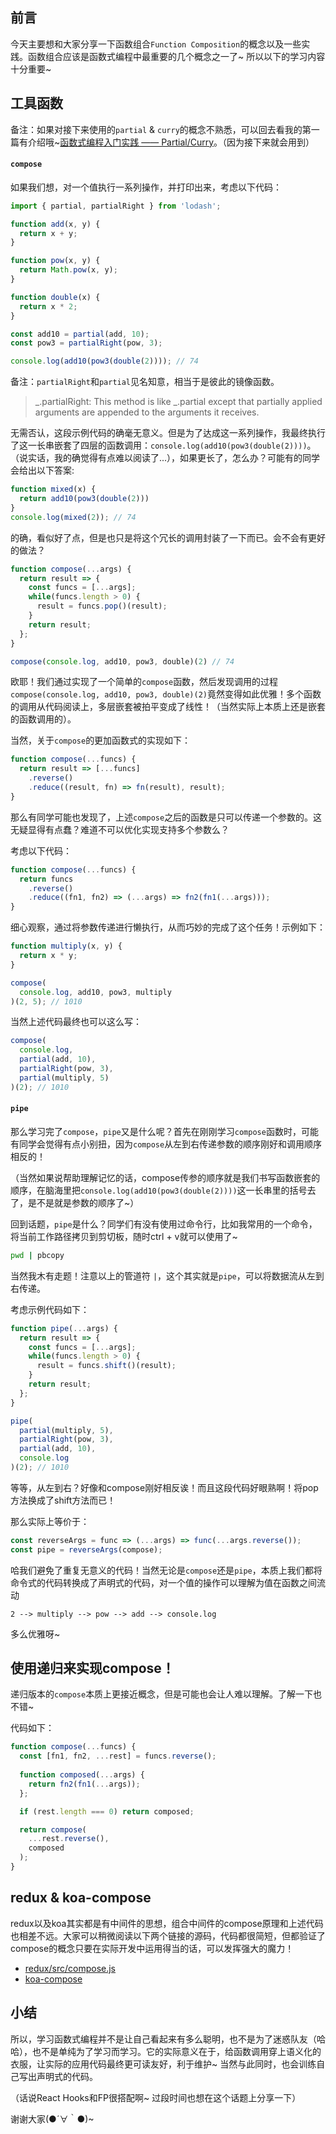 ## 前言

今天主要想和大家分享一下函数组合`Function Composition`的概念以及一些实践。函数组合应该是函数式编程中最重要的几个概念之一了~ 所以以下的学习内容十分重要~

## 工具函数

备注：如果对接下来使用的`partial` & `curry`的概念不熟悉，可以回去看我的第一篇有介绍哦~[函数式编程入门实践 —— Partial/Curry](https://juejin.im/post/5cb841f7e51d456e5e035f23)。（因为接下来就会用到）

#### `compose`

如果我们想，对一个值执行一系列操作，并打印出来，考虑以下代码：
```js
import { partial, partialRight } from 'lodash';

function add(x, y) {
  return x + y;
}

function pow(x, y) {
  return Math.pow(x, y);
}

function double(x) {
  return x * 2;
}

const add10 = partial(add, 10);
const pow3 = partialRight(pow, 3);

console.log(add10(pow3(double(2)))); // 74
```

备注：`partialRight`和`partial`见名知意，相当于是彼此的镜像函数。
> _.partialRight: This method is like _.partial except that partially applied arguments are appended to the arguments it receives.

无需否认，这段示例代码的确毫无意义。但是为了达成这一系列操作，我最终执行了这一长串嵌套了四层的函数调用：`console.log(add10(pow3(double(2))))`。（说实话，我的确觉得有点难以阅读了...），如果更长了，怎么办？可能有的同学会给出以下答案:

```js
function mixed(x) {
  return add10(pow3(double(2)))
}
console.log(mixed(2)); // 74
```

的确，看似好了点，但是也只是将这个冗长的调用封装了一下而已。会不会有更好的做法？

```js
function compose(...args) {
  return result => {
    const funcs = [...args];
    while(funcs.length > 0) {
      result = funcs.pop()(result);
    }
    return result;
  };
}

compose(console.log, add10, pow3, double)(2) // 74
```

欧耶！我们通过实现了一个简单的`compose`函数，然后发现调用的过程`compose(console.log, add10, pow3, double)(2)`竟然变得如此优雅！多个函数的调用从代码阅读上，多层嵌套被拍平变成了线性！（当然实际上本质上还是嵌套的函数调用的）。

当然，关于`compose`的更加函数式的实现如下：

```js
function compose(...funcs) {
  return result => [...funcs]
    .reverse()
    .reduce((result, fn) => fn(result), result);
}
```

那么有同学可能也发现了，上述`compose`之后的函数是只可以传递一个参数的。这无疑显得有点蠢？难道不可以优化实现支持多个参数么？

考虑以下代码：

```js
function compose(...funcs) {
  return funcs
    .reverse()
    .reduce((fn1, fn2) => (...args) => fn2(fn1(...args)));
}
```

细心观察，通过将参数传递进行懒执行，从而巧妙的完成了这个任务！示例如下：

```js
function multiply(x, y) {
  return x * y;
}

compose(
  console.log, add10, pow3, multiply
)(2, 5); // 1010
```

当然上述代码最终也可以这么写：

```js
compose(
  console.log, 
  partial(add, 10),
  partialRight(pow, 3),
  partial(multiply, 5)
)(2); // 1010
```

#### `pipe`

那么学习完了`compose`，`pipe`又是什么呢？首先在刚刚学习`compose`函数时，可能有同学会觉得有点小别扭，因为`compose`从左到右传递参数的顺序刚好和调用顺序相反的！

（当然如果说帮助理解记忆的话，compose传参的顺序就是我们书写函数嵌套的顺序，在脑海里把`console.log(add10(pow3(double(2))))`这一长串里的括号去了，是不是就是参数的顺序了~）

回到话题，`pipe`是什么？同学们有没有使用过命令行，比如我常用的一个命令，将当前工作路径拷贝到剪切板，随时ctrl + v就可以使用了~

```bash
pwd | pbcopy
```

当然我木有走题！注意以上的管道符 `|`，这个其实就是`pipe`，可以将数据流从左到右传递。

考虑示例代码如下：

```js
function pipe(...args) {
  return result => {
    const funcs = [...args];
    while(funcs.length > 0) {
      result = funcs.shift()(result);
    }
    return result;
  };
}

pipe(
  partial(multiply, 5),
  partialRight(pow, 3),
  partial(add, 10),
  console.log
)(2); // 1010
```
等等，从左到右？好像和compose刚好相反诶！而且这段代码好眼熟啊！将pop方法换成了shift方法而已！

那么实际上等价于：

```js
const reverseArgs = func => (...args) => func(...args.reverse());
const pipe = reverseArgs(compose);
```

哈我们避免了重复无意义的代码！当然无论是`compose`还是`pipe`，本质上我们都将命令式的代码转换成了声明式的代码，对一个值的操作可以理解为值在函数之间流动

`2 --> multiply --> pow --> add --> console.log`

多么优雅呀~

## 使用递归来实现compose！

递归版本的`compose`本质上更接近概念，但是可能也会让人难以理解。了解一下也不错~ 

代码如下：

```js
function compose(...funcs) {
  const [fn1, fn2, ...rest] = funcs.reverse();
  
  function composed(...args) {
    return fn2(fn1(...args));
  };

  if (rest.length === 0) return composed;

  return compose(
    ...rest.reverse(),
    composed
  );
}
```

## redux & koa-compose

redux以及koa其实都是有中间件的思想，组合中间件的compose原理和上述代码也相差不远。大家可以稍微阅读以下两个链接的源码，代码都很简短，但都验证了compose的概念只要在实际开发中运用得当的话，可以发挥强大的魔力！
- [redux/src/compose.js](https://github.com/reduxjs/redux/blob/master/src/compose.js)
- [koa-compose](https://github.com/koajs/compose/blob/master/index.js)

## 小结

所以，学习函数式编程并不是让自己看起来有多么聪明，也不是为了迷惑队友（哈哈），也不是单纯为了学习而学习。它的实际意义在于，给函数调用穿上语义化的衣服，让实际的应用代码最终更可读友好，利于维护~ 当然与此同时，也会训练自己写出声明式的代码。

（话说React Hooks和FP很搭配啊~ 过段时间也想在这个话题上分享一下）

谢谢大家(●´∀｀●)~